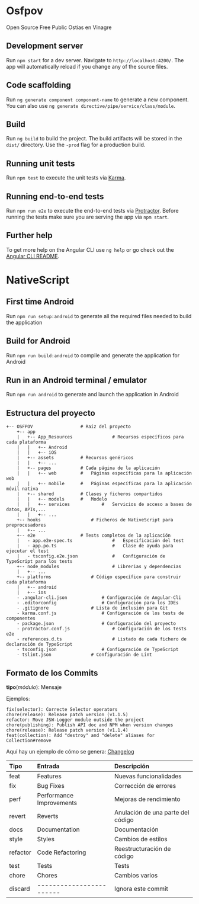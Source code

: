 # Osfpov

Open Source Free Public Ostias en Vinagre

## Development server

Run `npm start` for a dev server. Navigate to `http://localhost:4200/`. The app will automatically reload if you change any of the source files.

## Code scaffolding

Run `ng generate component component-name` to generate a new component. You can also use `ng generate directive/pipe/service/class/module`.

## Build

Run `ng build` to build the project. The build artifacts will be stored in the `dist/` directory. Use the `-prod` flag for a production build.

## Running unit tests

Run `npm test` to execute the unit tests via [Karma](https://karma-runner.github.io).

## Running end-to-end tests

Run `npm run e2e` to execute the end-to-end tests via [Protractor](http://www.protractortest.org/).
Before running the tests make sure you are serving the app via `npm start`.

## Further help

To get more help on the Angular CLI use `ng help` or go check out the [Angular CLI README](https://github.com/angular/angular-cli/blob/master/README.md).

# NativeScript

## First time Android
Run `npm run setup:android` to generate all the required files needed to build the application

## Build for Android
Run `npm run build:android` to compile and generate the application for Android

## Run in an Android terminal / emulator
Run `npm run android` to generate and launch the application in Android

## Estructura del proyecto

```
+-- OSFPOV					# Raiz del proyecto
    +-- app
    |   +-- App_Resources		        # Recursos específicos para cada plataforma
	|	|   +-- Android
	|	|   +-- iOS
	|	+-- assets			# Recursos genéricos
	|	|   +-- ...
	|	+-- pages			# Cada página de la aplicación
	|	|	+-- web			#   Páginas específicas para la aplicación web
	|	|	+-- mobile		#   Páginas específicas para la aplicación móvil nativa
	|	+-- shared			# Clases y ficheros compartidos
	|	|	+-- models		#   Modelo
	|	|	+-- services	        #   Servicios de acceso a bases de datos, APIs,...
	|	|   +-- ...
    +-- hooks					# Ficheros de NativeScript para preprocesadores
    |   +-- ...
	+-- e2e					# Tests completos de la aplicación
	|	- app.e2e-spec.ts               #   Especificación del test
	|	- app.po.ts                     #   Clase de ayuda para ejecutar el test
	|	- tsconfig.e2e.json             #   Configuración de TypeScript para los tests
    +-- node_modules			        # Librerias y dependencias
    |   +-- ...
    +-- platforms				# Código específico para construir cada plataforma
    |   +-- android
    |   +-- ios
	- .angular-cli.json		        # Configuración de Angular-Cli
	- .editorconfig			        # Configuración para los IDEs
	- .gitignore				# Lista de inclusión para Git
	- karma.conf.js			        # Configuración de los tests de componentes
    - package.json			        # Configuración del proyecto
	- protractor.conf.js		        # Configuración de los tests e2e
    - references.d.ts			        # Listado de cada fichero de declaración de TypeScript
    - tsconfig.json			        # Configuración de TypeScript
	- tslint.json				# Configuración de Lint
```

## Formato de los Commits

**tipo**(*módulo*): Mensaje

Ejemplos:
```
fix(selector): Correcte Selector operators
chore(release): Release patch version (v1.1.5)
refactor: Move JSW-Logger module outside the project
chore(publishing): Publish API doc and NPM when version changes
chore(release): Release patch version (v1.1.4)
feat(collection): Add "destroy" and "delete" aliases for Collection#remove
```
Aquí hay un ejemplo de cómo se genera: [Changelog](https://github.com/EastolfiWebDev/MongoPortable/blob/master/CHANGELOG.md)

| Tipo     | Entrada                  | Descripción                       |
| :------- | :----------------------- | :-------------------------------- |
| feat     | Features                 | Nuevas funcionalidades            |
| fix      | Bug Fixes                | Corrección de errores             |
| perf     | Performance Improvements | Mejoras de rendimiento            |
| revert   | Reverts                  | Anulación de una parte del código |
| docs     | Documentation            | Documentación                     |
| style    | Styles                   | Cambios de estilos                |
| refactor | Code Refactoring         | Reestructuración de código        |
| test     | Tests                    | Tests                             |
| chore    | Chores                   | Cambios varios                    |
| discard  | ------------------------ | Ignora este commit                |
